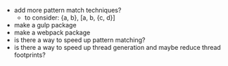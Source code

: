 - add more pattern match techniques?
  - to consider: {a, b}, [a, b, {c, d}]
- make a gulp package
- make a webpack package
- is there a way to speed up pattern matching?
- is there a way to speed up thread generation and maybe reduce thread footprints?
